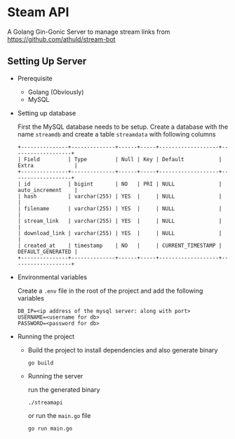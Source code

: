 # Steam API
A Golang Gin-Gonic Server to manage stream links from https://github.com/athuld/stream-bot

## Setting Up Server

* Prerequisite
    * Golang (Obviously)
    * MySQL

* Setting up database

  First the MySQL database needs to be setup. Create a database with the name `streamdb` and create a table `streamdata` with following columns

  ```
  +---------------+--------------+------+-----+-------------------+-------------------+
  | Field         | Type         | Null | Key | Default           | Extra             |
  +---------------+--------------+------+-----+-------------------+-------------------+
  | id            | bigint       | NO   | PRI | NULL              | auto_increment    |
  | hash          | varchar(255) | YES  |     | NULL              |                   |
  | filename      | varchar(255) | YES  |     | NULL              |                   |
  | stream_link   | varchar(255) | YES  |     | NULL              |                   |
  | download_link | varchar(255) | YES  |     | NULL              |                   |
  | created_at    | timestamp    | NO   |     | CURRENT_TIMESTAMP | DEFAULT_GENERATED |
  +---------------+--------------+------+-----+-------------------+-------------------+
  ```
* Environmental variables

  Create a `.env` file in the root of the project and add the following variables

  ```
  DB_IP=<ip address of the mysql server: along with port>
  USERNAME=<username for db>
  PASSWORD=<password for db>
  ```

* Running the project

  * Build the project to install dependencies and also generate binary
    ```
    go build
    ```
  * Running the server

    run the generated binary

    ```
    ./streamapi
    ```
    or run the `main.go` file

    ```
    go run main.go
    ```
